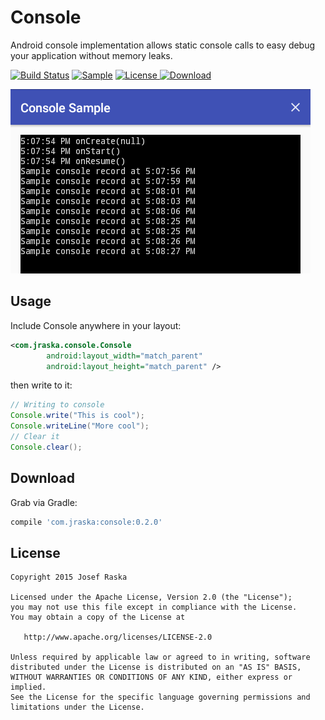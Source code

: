 # Console
Android console implementation allows static console calls to easy debug your application without memory leaks.

[![Build Status](https://travis-ci.org/jraska/Console.svg)](https://travis-ci.org/jraska/Console)
[![Sample](https://img.shields.io/badge/Download-Sample-blue.svg)](https://drive.google.com/file/d/0B0T1YjC17C-rTDBWNDBaSWVhcjg/view?usp=sharing)
[![License](https://img.shields.io/badge/license-Apache%202.0-green.svg) ](https://github.com/jraska/Console/blob/master/LICENSE)
[![Download](https://api.bintray.com/packages/jraska/maven/com.jraska%3Aconsole/images/download.svg) ](https://bintray.com/jraska/maven/com.jraska%3Aconsole/_latestVersion)

![](images/sample_screen.png)

## Usage

Include Console anywhere in your layout:

```xml
<com.jraska.console.Console
        android:layout_width="match_parent"
        android:layout_height="match_parent" />
```

then write to it:

```java
// Writing to console
Console.write("This is cool");
Console.writeLine("More cool");
// Clear it
Console.clear();
```

## Download

Grab via Gradle: 
```groovy
compile 'com.jraska:console:0.2.0'
```

## License

    Copyright 2015 Josef Raska

    Licensed under the Apache License, Version 2.0 (the "License");
    you may not use this file except in compliance with the License.
    You may obtain a copy of the License at

       http://www.apache.org/licenses/LICENSE-2.0

    Unless required by applicable law or agreed to in writing, software
    distributed under the License is distributed on an "AS IS" BASIS,
    WITHOUT WARRANTIES OR CONDITIONS OF ANY KIND, either express or implied.
    See the License for the specific language governing permissions and
    limitations under the License.
